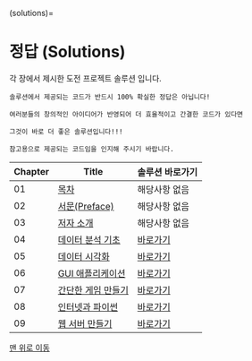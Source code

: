 
(solutions)=
# 정답 (Solutions)


각 장에서 제시한 도전 프로젝트 솔루션 입니다.

```{note}
솔루션에서 제공되는 코드가 반드시 100% 확실한 정답은 아닙니다!

여러분들의 창의적인 아이디어가 반영되어 더 효율적이고 간결한 코드가 있다면

그것이 바로 더 좋은 솔루션입니다!!!

참고용으로 제공되는 코드임을 인지해 주시기 바랍니다.
```

|Chapter|Title|솔루션 바로가기|
|---|---|---|
|01|[목차](../01_table_of_contents/01-01_table_of_contents.md)|해당사항 없음|
|02|[서문(Preface)](../02_preface/02-01_preface.md)|해당사항 없음|
|03|[저자 소개](../03_author_intro/03-01_author.md)|해당사항 없음|
|04|[데이터 분석 기초](../04_data_analysis_basic/04-00_intro.md)|[바로가기](../solutions/ch04_solution.md)|
|05|[데이터 시각화](../05_data_visualization/05-00_intro.md)|[바로가기](../solutions/ch05_solution.md)|
|06|[GUI 애플리케이션](../06_gui_application/06-00_intro.md)|[바로가기](../solutions/ch06_solution.md)|
|07|[간단한 게임 만들기](../07_game/07-00_intro.md)|[바로가기](../solutions/ch07_solution.md)|
|08|[인터넷과 파이썬](../08_server_client/08-00_intro.md)|[바로가기](../solutions/ch08_solution.md)|
|09|[웹 서버 만들기](../09_web_server/09-00_intro.md)|[바로가기](../solutions/ch09_solution.md)|



[맨 위로 이동](solutions)